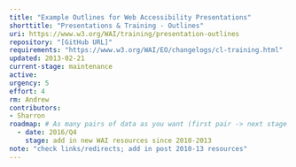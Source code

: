 ```yaml
---
title: "Example Outlines for Web Accessibility Presentations"
shorttitle: "Presentations & Training - Outlines"
uri: https://www.w3.org/WAI/training/presentation-outlines
repository: "[GitHub URL]"
requirements: "https://www.w3.org/WAI/EO/changelogs/cl-training.html"
updated: 2013-02-21
current-stage: maintenance
active: 
urgency: 5
effort: 4
rm: Andrew
contributors:
- Sharron
roadmap: # As many pairs of data as you want (first pair -> next stage in the tool)
  - date: 2016/Q4
    stage: add in new WAI resources since 2010-2013
note: "check links/redirects; add in post 2010-13 resources"
---
```

